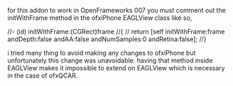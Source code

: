 for this addon to work in OpenFrameworks 007 you must comment out the initWithFrame method in the ofxiPhone EAGLView class like so,

//- (id) initWithFrame:(CGRect)frame
//{
//	return [self initWithFrame:frame andDepth:false andAA:false andNumSamples:0 andRetina:false];
//}

i tried many thing to avoid making any changes to ofxiPhone but unfortunately this change was unavoidable.
having that method inside EAGLView makes it impossible to extend on EAGLView which is necessary in the case of ofxQCAR.